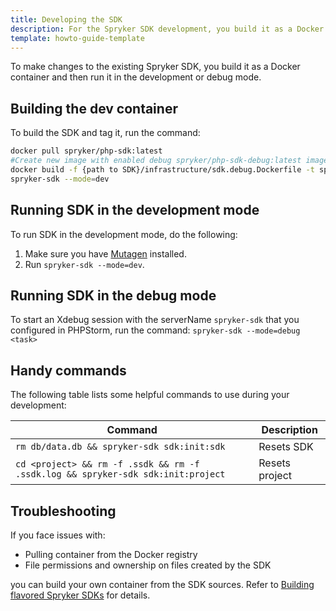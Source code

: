 ```yaml
---
title: Developing the SDK
description: For the Spryker SDK development, you build it as a Docker container and run it in the development or debug mode. 
template: howto-guide-template
---
```


To make changes to the existing Spryker SDK, you build it as a Docker container and then run it in the development or debug mode. 

## Building the dev container

To build the SDK and tag it, run the command:

```bash
docker pull spryker/php-sdk:latest
#Create new image with enabled debug spryker/php-sdk-debug:latest image
docker build -f {path to SDK}/infrastructure/sdk.debug.Dockerfile -t spryker/php-sdk-debug:latest {path to SDK}
spryker-sdk --mode=dev
```

## Running SDK in the development mode

To run SDK in the development mode, do the following:

1. Make sure you have [Mutagen](https://mutagen.io/documentation/introduction/installation) installed.
2. Run `spryker-sdk --mode=dev`.

## Running SDK in the debug mode
To start an Xdebug session with the serverName `spryker-sdk` that you configured in PHPStorm, run the command: `spryker-sdk --mode=debug <task>`

## Handy commands
The following table lists some helpful commands to use during your development:

<div class="width-100">

| Command  |  Description | 
|---|---|
| `rm db/data.db && spryker-sdk sdk:init:sdk`  | Resets SDK  |
| `cd <project> && rm -f .ssdk && rm -f .ssdk.log && spryker-sdk sdk:init:project` | Resets project  | 

</div>

## Troubleshooting

If you face issues with:
- Pulling container from the Docker registry
- File permissions and ownership on files created by the SDK

you can build your own container from the SDK sources. Refer to [Building flavored Spryker SDKs](/docs/sdk/dev/building-flavored-spryker-sdks.html) for details.
